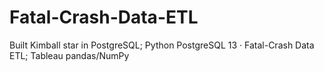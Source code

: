# Fatal-Crash-Data-ETL
Built Kimball star in PostgreSQL; Python PostgreSQL 13 · Fatal-Crash Data ETL; Tableau pandas/NumPy 
